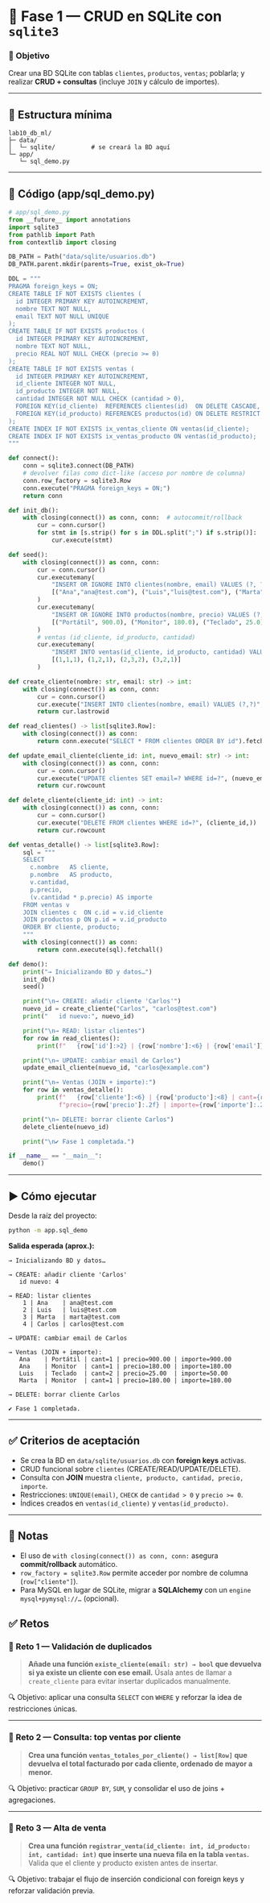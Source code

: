 # 🔹 Fase 1 — CRUD en SQLite con `sqlite3`

### 🎯 Objetivo

Crear una BD SQLite con tablas `clientes`, `productos`, `ventas`; poblarla; y realizar **CRUD + consultas** (incluye `JOIN` y cálculo de importes).

---

## 🧱 Estructura mínima

```
lab10_db_ml/
├─ data/
│  └─ sqlite/          # se creará la BD aquí
└─ app/
   └─ sql_demo.py
```

---

## 🧭 Código (app/sql\_demo.py)

```python
# app/sql_demo.py
from __future__ import annotations
import sqlite3
from pathlib import Path
from contextlib import closing

DB_PATH = Path("data/sqlite/usuarios.db")
DB_PATH.parent.mkdir(parents=True, exist_ok=True)

DDL = """
PRAGMA foreign_keys = ON;
CREATE TABLE IF NOT EXISTS clientes (
  id INTEGER PRIMARY KEY AUTOINCREMENT,
  nombre TEXT NOT NULL,
  email TEXT NOT NULL UNIQUE
);
CREATE TABLE IF NOT EXISTS productos (
  id INTEGER PRIMARY KEY AUTOINCREMENT,
  nombre TEXT NOT NULL,
  precio REAL NOT NULL CHECK (precio >= 0)
);
CREATE TABLE IF NOT EXISTS ventas (
  id INTEGER PRIMARY KEY AUTOINCREMENT,
  id_cliente INTEGER NOT NULL,
  id_producto INTEGER NOT NULL,
  cantidad INTEGER NOT NULL CHECK (cantidad > 0),
  FOREIGN KEY(id_cliente)  REFERENCES clientes(id)  ON DELETE CASCADE,
  FOREIGN KEY(id_producto) REFERENCES productos(id) ON DELETE RESTRICT
);
CREATE INDEX IF NOT EXISTS ix_ventas_cliente ON ventas(id_cliente);
CREATE INDEX IF NOT EXISTS ix_ventas_producto ON ventas(id_producto);
"""

def connect():
    conn = sqlite3.connect(DB_PATH)
    # devolver filas como dict-like (acceso por nombre de columna)
    conn.row_factory = sqlite3.Row
    conn.execute("PRAGMA foreign_keys = ON;")
    return conn

def init_db():
    with closing(connect()) as conn, conn:  # autocommit/rollback
        cur = conn.cursor()
        for stmt in [s.strip() for s in DDL.split(";") if s.strip()]:
            cur.execute(stmt)

def seed():
    with closing(connect()) as conn, conn:
        cur = conn.cursor()
        cur.executemany(
            "INSERT OR IGNORE INTO clientes(nombre, email) VALUES (?, ?)",
            [("Ana","ana@test.com"), ("Luis","luis@test.com"), ("Marta","marta@test.com")]
        )
        cur.executemany(
            "INSERT OR IGNORE INTO productos(nombre, precio) VALUES (?, ?)",
            [("Portátil", 900.0), ("Monitor", 180.0), ("Teclado", 25.0)]
        )
        # ventas (id_cliente, id_producto, cantidad)
        cur.executemany(
            "INSERT INTO ventas(id_cliente, id_producto, cantidad) VALUES (?, ?, ?)",
            [(1,1,1), (1,2,1), (2,3,2), (3,2,1)]
        )

def create_cliente(nombre: str, email: str) -> int:
    with closing(connect()) as conn, conn:
        cur = conn.cursor()
        cur.execute("INSERT INTO clientes(nombre, email) VALUES (?,?)", (nombre, email))
        return cur.lastrowid

def read_clientes() -> list[sqlite3.Row]:
    with closing(connect()) as conn:
        return conn.execute("SELECT * FROM clientes ORDER BY id").fetchall()

def update_email_cliente(cliente_id: int, nuevo_email: str) -> int:
    with closing(connect()) as conn, conn:
        cur = conn.cursor()
        cur.execute("UPDATE clientes SET email=? WHERE id=?", (nuevo_email, cliente_id))
        return cur.rowcount

def delete_cliente(cliente_id: int) -> int:
    with closing(connect()) as conn, conn:
        cur = conn.cursor()
        cur.execute("DELETE FROM clientes WHERE id=?", (cliente_id,))
        return cur.rowcount

def ventas_detalle() -> list[sqlite3.Row]:
    sql = """
    SELECT
      c.nombre   AS cliente,
      p.nombre   AS producto,
      v.cantidad,
      p.precio,
      (v.cantidad * p.precio) AS importe
    FROM ventas v
    JOIN clientes c  ON c.id = v.id_cliente
    JOIN productos p ON p.id = v.id_producto
    ORDER BY cliente, producto;
    """
    with closing(connect()) as conn:
        return conn.execute(sql).fetchall()

def demo():
    print("→ Inicializando BD y datos…")
    init_db()
    seed()

    print("\n→ CREATE: añadir cliente 'Carlos'")
    nuevo_id = create_cliente("Carlos", "carlos@test.com")
    print("   id nuevo:", nuevo_id)

    print("\n→ READ: listar clientes")
    for row in read_clientes():
        print(f"   {row['id']:>2} | {row['nombre']:<6} | {row['email']}")

    print("\n→ UPDATE: cambiar email de Carlos")
    update_email_cliente(nuevo_id, "carlos@example.com")

    print("\n→ Ventas (JOIN + importe):")
    for row in ventas_detalle():
        print(f"   {row['cliente']:<6} | {row['producto']:<8} | cant={row['cantidad']} | "
              f"precio={row['precio']:.2f} | importe={row['importe']:.2f}")

    print("\n→ DELETE: borrar cliente Carlos")
    delete_cliente(nuevo_id)

    print("\n✔ Fase 1 completada.")

if __name__ == "__main__":
    demo()
```

---

## ▶️ Cómo ejecutar

Desde la raíz del proyecto:

```bash
python -m app.sql_demo
```

**Salida esperada (aprox.):**

```
→ Inicializando BD y datos…

→ CREATE: añadir cliente 'Carlos'
   id nuevo: 4

→ READ: listar clientes
    1 | Ana    | ana@test.com
    2 | Luis   | luis@test.com
    3 | Marta  | marta@test.com
    4 | Carlos | carlos@test.com

→ UPDATE: cambiar email de Carlos

→ Ventas (JOIN + importe):
   Ana    | Portátil | cant=1 | precio=900.00 | importe=900.00
   Ana    | Monitor  | cant=1 | precio=180.00 | importe=180.00
   Luis   | Teclado  | cant=2 | precio=25.00  | importe=50.00
   Marta  | Monitor  | cant=1 | precio=180.00 | importe=180.00

→ DELETE: borrar cliente Carlos

✔ Fase 1 completada.
```

---

## ✅ Criterios de aceptación

* Se crea la BD en `data/sqlite/usuarios.db` con **foreign keys** activas.
* CRUD funcional sobre `clientes` (CREATE/READ/UPDATE/DELETE).
* Consulta con **JOIN** muestra `cliente, producto, cantidad, precio, importe`.
* Restricciones: `UNIQUE(email)`, `CHECK` de `cantidad > 0` y `precio >= 0`.
* Índices creados en `ventas(id_cliente)` y `ventas(id_producto)`.

---

## 🔧 Notas

* El uso de `with closing(connect()) as conn, conn:` asegura **commit/rollback** automático.
* `row_factory = sqlite3.Row` permite acceder por nombre de columna (`row["cliente"]`).
* Para MySQL en lugar de SQLite, migrar a **SQLAlchemy** con un `engine` `mysql+pymysql://…` (opcional).


## ✅ Retos 

### 🧩 Reto 1 — Validación de duplicados

> **Añade una función `existe_cliente(email: str) → bool` que devuelva si ya existe un cliente con ese email.**
> Úsala antes de llamar a `create_cliente` para evitar insertar duplicados manualmente.

🔍 Objetivo: aplicar una consulta `SELECT` con `WHERE` y reforzar la idea de restricciones únicas.

---

### 🧩 Reto 2 — Consulta: top ventas por cliente

> **Crea una función `ventas_totales_por_cliente() → list[Row]` que devuelva el total facturado por cada cliente, ordenado de mayor a menor.**

🔍 Objetivo: practicar `GROUP BY`, `SUM`, y consolidar el uso de joins + agregaciones.

---

### 🧩 Reto 3 — Alta de venta

> **Crea una función `registrar_venta(id_cliente: int, id_producto: int, cantidad: int)` que inserte una nueva fila en la tabla `ventas`.**
> Valida que el cliente y producto existen antes de insertar.

🔍 Objetivo: trabajar el flujo de inserción condicional con foreign keys y reforzar validación previa.
